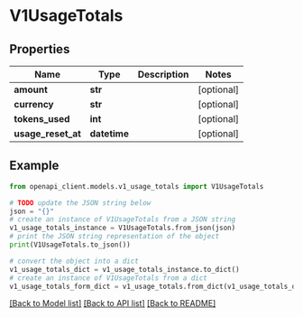 # V1UsageTotals


## Properties

Name | Type | Description | Notes
------------ | ------------- | ------------- | -------------
**amount** | **str** |  | [optional] 
**currency** | **str** |  | [optional] 
**tokens_used** | **int** |  | [optional] 
**usage_reset_at** | **datetime** |  | [optional] 

## Example

```python
from openapi_client.models.v1_usage_totals import V1UsageTotals

# TODO update the JSON string below
json = "{}"
# create an instance of V1UsageTotals from a JSON string
v1_usage_totals_instance = V1UsageTotals.from_json(json)
# print the JSON string representation of the object
print(V1UsageTotals.to_json())

# convert the object into a dict
v1_usage_totals_dict = v1_usage_totals_instance.to_dict()
# create an instance of V1UsageTotals from a dict
v1_usage_totals_form_dict = v1_usage_totals.from_dict(v1_usage_totals_dict)
```
[[Back to Model list]](../README.md#documentation-for-models) [[Back to API list]](../README.md#documentation-for-api-endpoints) [[Back to README]](../README.md)


